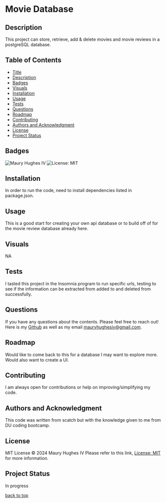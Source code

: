<a id="title"></a>
# Movie Database 

<a id="description"></a>
## Description
This project can store, retrieve, add & delete movies and movie reviews in a postgreSQL database.

## Table of Contents
- [Title](#title)
- [Description](#description)
- [Badges](#badges)
- [Visuals](#visuals)
- [Installation](#installation)
- [Usage](#usage)
- [Tests](#tests)
- [Questions](#questions)
- [Roadmap](#roadmap)
- [Contributing](#contributing)
- [Authors and Acknowledgment](#acknowledgment)
- [License](#license)
- [Project Status](#status)

<a id="badges"></a>
## Badges
![Maury Hughes IV](https://img.shields.io/badge/Maury%20Hughes%20IV-5A2BE2)
![License: MIT](https://img.shields.io/badge/License-MIT-yellow.svg)

<a id="installation"></a>
## Installation
In order to run the code, need to install dependencies listed in package.json.

<a id="usage"></a>
## Usage
This is a good start for creating your own api database or to build off of for the movie review database already here.

<a id="Visuals"></a>
## Visuals
NA

<a id="tests"></a>
## Tests
I tasted this project in the Insomnia program to run specific urls, testing to see if the information can be extracted from added to and deleted from successfully.

<a id="questions"></a>
## Questions
If you have any questions about the contents. Please feel free to reach out!
Here is my [Github](https://github.com/MauryIV) as well as my email <mauryhughesiv@gmail.com>.

<a id="roadmap"></a>
## Roadmap
Would like to come back to this for a database I may want to explore more. Would also want to create a UI.

<a id="contributing"></a>
## Contributing
I am always open for contributions or help on improving/simplifying my code.

<a id="acknowledgment"></a>
## Authors and Acknowledgment
This code was written from scatch but with the knowledge given to me from DU coding bootcamp.

<a id="license"></a>
## License
MIT License © 2024 Maury Hughes IV
Please refer to this link, [License: MIT](https://opensource.org/licenses/MIT) for more information.

<a id="status"></a>
## Project Status
In progress

[back to top](#title)